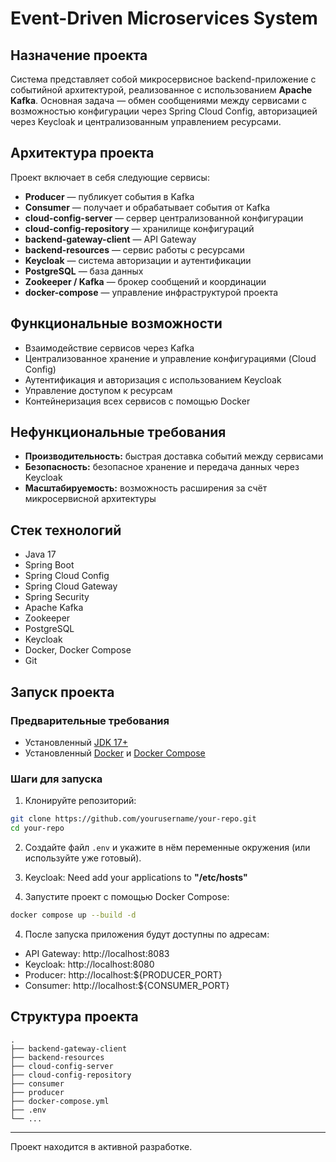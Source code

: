 # Event-Driven Microservices System

## Назначение проекта

Система представляет собой микросервисное backend-приложение с событийной архитектурой, реализованное с использованием **Apache Kafka**. Основная задача — обмен сообщениями между сервисами с возможностью конфигурации через Spring Cloud Config, авторизацией через Keycloak и централизованным управлением ресурсами.

## Архитектура проекта

Проект включает в себя следующие сервисы:

- **Producer** — публикует события в Kafka
- **Consumer** — получает и обрабатывает события от Kafka
- **cloud-config-server** — сервер централизованной конфигурации
- **cloud-config-repository** — хранилище конфигураций
- **backend-gateway-client** — API Gateway
- **backend-resources** — сервис работы с ресурсами
- **Keycloak** — система авторизации и аутентификации
- **PostgreSQL** — база данных
- **Zookeeper / Kafka** — брокер сообщений и координации
- **docker-compose** — управление инфраструктурой проекта

## Функциональные возможности

- Взаимодействие сервисов через Kafka
- Централизованное хранение и управление конфигурациями (Cloud Config)
- Аутентификация и авторизация с использованием Keycloak
- Управление доступом к ресурсам
- Контейнеризация всех сервисов с помощью Docker

## Нефункциональные требования

- **Производительность:** быстрая доставка событий между сервисами
- **Безопасность:** безопасное хранение и передача данных через Keycloak
- **Масштабируемость:** возможность расширения за счёт микросервисной архитектуры

## Стек технологий

- Java 17
- Spring Boot
- Spring Cloud Config
- Spring Cloud Gateway
- Spring Security
- Apache Kafka
- Zookeeper
- PostgreSQL
- Keycloak
- Docker, Docker Compose
- Git

## Запуск проекта

### Предварительные требования

- Установленный [JDK 17+](https://adoptium.net/)
- Установленный [Docker](https://www.docker.com/) и [Docker Compose](https://docs.docker.com/compose/)

### Шаги для запуска

1. Клонируйте репозиторий:

```bash
git clone https://github.com/yourusername/your-repo.git
cd your-repo
```

2. Создайте файл `.env` и укажите в нём переменные окружения (или используйте уже готовый).
3. Keycloak: Need add your applications to **"/etc/hosts"**

3. Запустите проект с помощью Docker Compose:

```bash
docker compose up --build -d
```

4. После запуска приложения будут доступны по адресам:

- API Gateway: http://localhost:8083
- Keycloak: http://localhost:8080
- Producer: http://localhost:${PRODUCER_PORT}
- Consumer: http://localhost:${CONSUMER_PORT}

## Структура проекта

```
.
├── backend-gateway-client
├── backend-resources
├── cloud-config-server
├── cloud-config-repository
├── consumer
├── producer
├── docker-compose.yml
├── .env
└── ...
```

---

Проект находится в активной разработке. 
